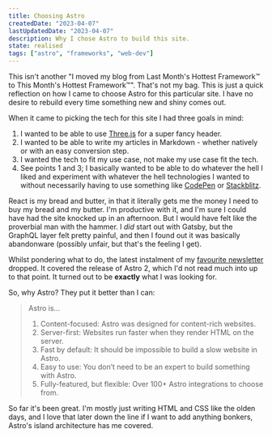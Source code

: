 ```yaml
---
title: Choosing Astro
createdDate: "2023-04-07"
lastUpdatedDate: "2023-04-07"
description: Why I chose Astro to build this site.
state: realised
tags: ["astro", "frameworks", "web-dev"]
---
```


This isn't another "I moved my blog from Last Month's Hottest Framework&trade; to This Month's Hottest Framework&trade;". That's not my bag. This is just a quick reflection on how I came to choose Astro for this particular site. I have no desire to rebuild every time something new and shiny comes out.

When it came to picking the tech for this site I had three goals in mind:

1. I wanted to be able to use [Three.js](https://threejs.org/) for a super fancy header.
2. I wanted to be able to write my articles in Markdown - whether natively or with an easy conversion step.
3. I wanted the tech to fit my use case, not make my use case fit the tech.
4. See points 1 and 3; I basically wanted to be able to do whatever the hell I liked and experiment with whatever the hell technologies I wanted to without necessarily having to use something like [CodePen](https://codepen.io) or [Stackblitz](https://stackblitz.io).

React is my bread and butter, in that it literally gets me the money I need to buy my bread and my butter. I'm productive with it, and I'm sure I could have had the site knocked up in an afternoon. But I would have felt like the proverbial man with the hammer. I _did_ start out with Gatsby, but the GraphQL layer felt pretty painful, and then I found out it was basically abandonware (possibly unfair, but that's the feeling I get).

Whilst pondering what to do, the latest instalment of my [favourite newsletter](https://bytes.dev/) dropped. It covered the release of Astro 2, which I'd not read much into up to that point. It turned out to be **exactly** what I was looking for.

So, why Astro? They put it better than I can:

> Astro is...
>
> 1. Content-focused: Astro was designed for content-rich websites.
> 2. Server-first: Websites run faster when they render HTML on the server.
> 3. Fast by default: It should be impossible to build a slow website in Astro.
> 4. Easy to use: You don’t need to be an expert to build something with Astro.
> 5. Fully-featured, but flexible: Over 100+ Astro integrations to choose from.

So far it's been great. I'm mostly just writing HTML and CSS like the olden days, and I love that later down the line if I want to add anything bonkers, Astro's island architecture has me covered.
